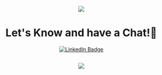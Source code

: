 <p align="center">
  <img src="https://capsule-render.vercel.app/api?type=waving&color=gradient&text=Hey%20Everyone!🕹️&height=100&section=header"/>
</p>

<h1 align="center">
  Let's Know and have a Chat!📱
</h1>

<p align="center">
<a href="https://www.linkedin.com/in/thomsaga"><img src="https://img.shields.io/badge/LinkedIn-blue?style=for-the-badge&logo=linkedin&logoColor=white" alt="LinkedIn Badge"></a> <p align="center"><img src="https://komarev.com/ghpvc/?username=thomasay98&style=flat-square&color=blue" alt=""></p>

</p>

<p align="center">
  <img src="https://capsule-render.vercel.app/api?type=waving&color=gradient&height=100&section=footer"/>
</p>
<!--
**thomasay98/thomasay98** is a ✨ _special_ ✨ repository because its `README.md` (this file) appears on your GitHub profile.

Here are some ideas to get you started:

- 🔭 I’m currently working on ...
- 🌱 I’m currently learning ...
- 👯 I’m looking to collaborate on ...
- 🤔 I’m looking for help with ...
- 💬 Ask me about ...
- 📫 How to reach me: ...
- 😄 Pronouns: ...
- ⚡ Fun fact: ...
-->

